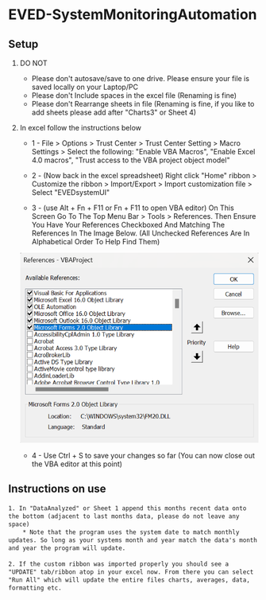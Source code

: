# EVED-SystemMonitoringAutomation

## Setup 

1. DO NOT 
    - Please don't autosave/save to one drive. Please ensure your file is saved locally on your Laptop/PC
    - Please don't Include spaces in the excel file (Renaming is fine)
    - Please don't Rearrange sheets in file (Renaming is fine, if you like to add sheets please add after "Charts3" or Sheet 4)

2. In excel follow the instructions below
    - 1 - File > Options > Trust Center > Trust Center Setting > Macro Settings > Select the following: "Enable VBA Macros", "Enable Excel 4.0 macros", "Trust access to the VBA project object model"

    - 2 - (Now back in the excel spreadsheet) Right click "Home" ribbon > Customize the ribbon > Import/Export > Import customization file > Select "EVEDsystemUI"

    - 3 - (use Alt + Fn + F11 or Fn + F11 to open VBA editor) On This Screen Go To The Top Menu Bar > Tools > References. Then Ensure You Have Your References Checkboxed And Matching The References In The Image Below. (All Unchecked References Are In Alphabetical Order To Help Find Them)

    ![alt text](https://github.com/Ross-Ede/HomeownerClassAutomation/blob/main/images/image-4.png?raw=true)

    - 4 - Use Ctrl + S to save your changes so far (You can now close out the VBA editor at this point)

## Instructions on use
    1. In "DataAnalyzed" or Sheet 1 append this months recent data onto the bottom (adjacent to last months data, please do not leave any space)
        * Note that the program uses the system date to match monthly updates. So long as your systems month and year match the data's month and year the program will update.

    2. If the custom ribbon was imported properly you should see a "UPDATE" tab/ribbon atop in your excel now. From there you can select "Run All" which will update the entire files charts, averages, data, formatting etc.
